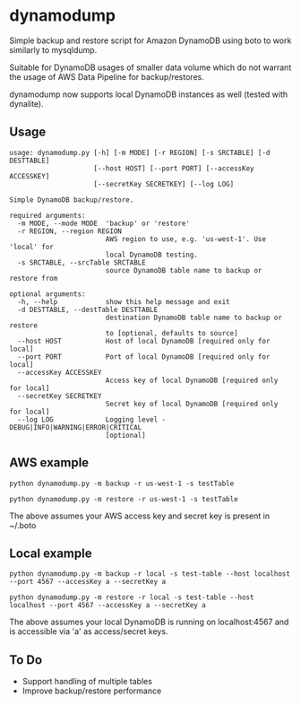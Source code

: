 dynamodump
==========

Simple backup and restore script for Amazon DynamoDB using boto to work similarly to mysqldump.

Suitable for DynamoDB usages of smaller data volume which do not warrant the usage of AWS Data Pipeline for backup/restores.

dynamodump now supports local DynamoDB instances as well (tested with dynalite).

Usage
-----
```
usage: dynamodump.py [-h] [-m MODE] [-r REGION] [-s SRCTABLE] [-d DESTTABLE]
                     [--host HOST] [--port PORT] [--accessKey ACCESSKEY]
                     [--secretKey SECRETKEY] [--log LOG]

Simple DynamoDB backup/restore.

required arguments:
  -m MODE, --mode MODE  'backup' or 'restore'
  -r REGION, --region REGION
                        AWS region to use, e.g. 'us-west-1'. Use 'local' for
                        local DynamoDB testing.
  -s SRCTABLE, --srcTable SRCTABLE
                        source DynamoDB table name to backup or restore from

optional arguments:
  -h, --help            show this help message and exit
  -d DESTTABLE, --destTable DESTTABLE
                        destination DynamoDB table name to backup or restore
                        to [optional, defaults to source]
  --host HOST           Host of local DynamoDB [required only for local]
  --port PORT           Port of local DynamoDB [required only for local]
  --accessKey ACCESSKEY
                        Access key of local DynamoDB [required only for local]
  --secretKey SECRETKEY
                        Secret key of local DynamoDB [required only for local]
  --log LOG             Logging level - DEBUG|INFO|WARNING|ERROR|CRITICAL
                        [optional]
```

AWS example
-----------
```
python dynamodump.py -m backup -r us-west-1 -s testTable

python dynamodump.py -m restore -r us-west-1 -s testTable
```
The above assumes your AWS access key and secret key is present in ~/.boto

Local example
-------------
```
python dynamodump.py -m backup -r local -s test-table --host localhost --port 4567 --accessKey a --secretKey a

python dynamodump.py -m restore -r local -s test-table --host localhost --port 4567 --accessKey a --secretKey a
```
The above assumes your local DynamoDB is running on localhost:4567 and is accessible via 'a' as access/secret keys.

To Do
-----
- Support handling of multiple tables
- Improve backup/restore performance
